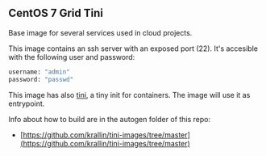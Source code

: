 ## CentOS 7 Grid Tini

Base image for several services used in cloud projects.

This image contains an ssh server with an exposed port (22).
It's accesible with the following user and password:

```bash
username: "admin"
password: "passwd"
```

This image has also [tini](https://github.com/krallin/tini), a tiny init for containers. The image will use it as entrypoint.

Info about how to build are in the autogen folder of this repo:
* [https://github.com/krallin/tini-images/tree/master](https://github.com/krallin/tini-images/tree/master)